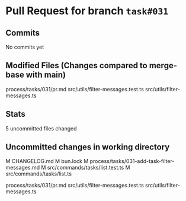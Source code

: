 # Pull Request for branch `task#031`

## Commits
No commits yet

## Modified Files (Changes compared to merge-base with main)
process/tasks/031/pr.md
src/utils/filter-messages.test.ts
src/utils/filter-messages.ts


## Stats
5 uncommitted files changed
## Uncommitted changes in working directory
M	CHANGELOG.md
M	bun.lock
M	process/tasks/031-add-task-filter-messages.md
M	src/commands/tasks/list.test.ts
M	src/commands/tasks/list.ts

process/tasks/031/pr.md
src/utils/filter-messages.test.ts
src/utils/filter-messages.ts



